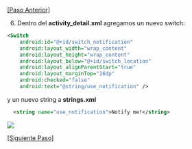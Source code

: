 [\[Paso Anterior\]](02_TODOContent.md)


6. Dentro del **activity_detail.xml** agregamos un nuevo switch:
```XML
<Switch
    android:id="@+id/switch_notification"
    android:layout_width="wrap_content"
    android:layout_height="wrap_content"
    android:layout_below="@+id/switch_location"
    android:layout_alignParentStart="true"
    android:layout_marginTop="16dp"
    android:checked="false"
    android:text="@string/use_notification" />
 ```
y un nuevo string a **strings.xml** 
```XML
  <string name="use_notification">Notify me!</string>
```
<img src="http://image.prntscr.com/image/5f9e25f6a3834125b4e6d1262543b12d.png"/>

[\[Siguiente Paso\]](04_DetailActivity.md)

